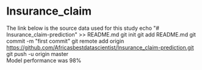 # Insurance_claim
The link below is the source data used for this study echo "# Insurance_claim-prediction" >>
README.md git init git add README.md git commit -m "first commit" git remote add origin https://github.com/Africasbestdatascientist/Insurance_claim-prediction.git git push -u origin master                 
Model performance was 98% 
